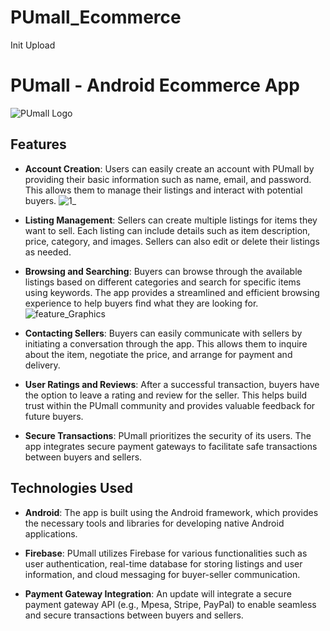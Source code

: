 # PUmall_Ecommerce
Init Upload

# PUmall - Android Ecommerce App

![PUmall Logo](https://yourdomain.com/pumall-logo.png)

## Features

- **Account Creation**: 
  Users can easily create an account with PUmall by providing their basic information such as name, email, and password. This allows them to manage their listings and interact with potential buyers.
![1_](https://github.com/palsik/PUmall_Ecommerce/assets/11665774/adad018e-827d-4bc1-8959-9acaaea67cfe)

- **Listing Management**: 
  Sellers can create multiple listings for items they want to sell. Each listing can include details such as item description, price, category, and images. Sellers can also edit or delete their listings as needed.

- **Browsing and Searching**: 
  Buyers can browse through the available listings based on different categories and search for specific items using keywords. The app provides a streamlined and efficient browsing experience to help buyers find what they are looking for.
![feature_Graphics](https://github.com/palsik/PUmall_Ecommerce/assets/11665774/0670a5c3-575d-418b-ba18-9447ebebc2de)

- **Contacting Sellers**: 
  Buyers can easily communicate with sellers by initiating a conversation through the app. This allows them to inquire about the item, negotiate the price, and arrange for payment and delivery.

- **User Ratings and Reviews**: 
  After a successful transaction, buyers have the option to leave a rating and review for the seller. This helps build trust within the PUmall community and provides valuable feedback for future buyers.

- **Secure Transactions**: 
  PUmall prioritizes the security of its users. The app integrates secure payment gateways to facilitate safe transactions between buyers and sellers.

## Technologies Used

- **Android**: 
The app is built using the Android framework, which provides the necessary tools and libraries for developing native Android applications.

- **Firebase**: 
PUmall utilizes Firebase for various functionalities such as user authentication, real-time database for storing listings and user information, and cloud messaging for buyer-seller communication.

- **Payment Gateway Integration**: 
  An update will integrate a secure payment gateway API (e.g., Mpesa, Stripe, PayPal) to enable seamless and secure transactions between buyers and sellers.



